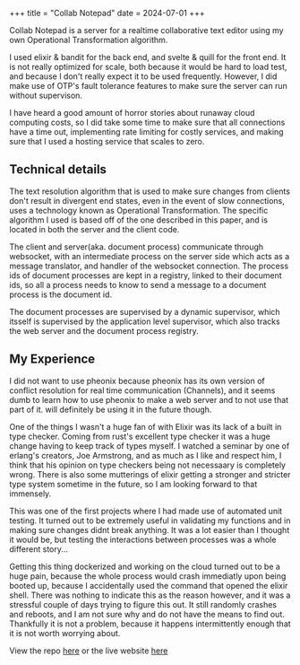 +++
title = "Collab Notepad"
date = 2024-07-01
+++

Collab Notepad is a server for a realtime collaborative text editor using my own Operational Transformation algorithm.

I used elixir & bandit for the back end, and svelte & quill for the front end. It is not really optimized for scale, both because it would be hard to load test, and because I don't really expect it to be used frequently. However, I did make use of OTP's fault tolerance features to make sure the server can run without supervison.

I have heard a good amount of horror stories about runaway cloud computing costs, so I did take some time to make sure that all connections have a time out, implementing rate limiting for costly services, and making sure that I used a hosting service that scales to zero.

## Technical details

The text resolution algorithm that is used to make sure changes from clients don't result in divergent end states, even in the event of slow connections, uses a technology known as Operational Transformation. The specific algorithm I used is based off of the one described in this paper, and is located in both the server and the client code.

The client and server(aka. document process) communicate through websocket, with an intermediate process on the server side which acts as a message translator, and handler of the websocket connection. The process ids of document processes are kept in a registry, linked to their document ids, so all a process needs to know to send a message to a document process is the document id.

The document processes are supervised by a dynamic supervisor, which itsself is supervised by the application level supervisor, which also tracks the web server and the document process registry.

## My Experience

I did not want to use pheonix because pheonix has its own version of conflict resolution for real time communication (Channels), and it seems dumb to learn how to use pheonix to make a web server and to not use that part of it. will definitely be using it in the future though.

One of the things I wasn't a huge fan of with Elixir was its lack of a built in type checker. Coming from rust's excellent type checker it was a huge change having to keep track of types myself. I watched a seminar by one of erlang's creators, Joe Armstrong, and as much as I like and respect him, I think that his opinion on type checkers being not necessaary is completely wrong. There is also some mutterings of elixir getting a stronger and stricter type system sometime in the future, so I am looking forward to that immensely.

This was one of the first projects where I had made use of automated unit testing. It turned out to be extremely useful in validating my functions and in making sure changes didnt break anything. It was a lot easier than I thought it would be, but testing the interactions between processes was a whole different story...

Getting this thing dockerized and working on the cloud turned out to be a huge pain, because the whole process would crash immediatly upon being booted up, because I accidentally used the command that opened the elixir shell. There was nothing to indicate this as the reason however, and it was a stressful couple of days trying to figure this out. It still randomly crashes and reboots, and I am not sure why and do not have the means to find out. Thankfully it is not a problem, because it happens intermittently enough that it is not worth worrying about.

View the repo [here](https://github.com/andrewyur/collab_notepad) or the live website [here](https://collab-notepad.super-youtube.com)

